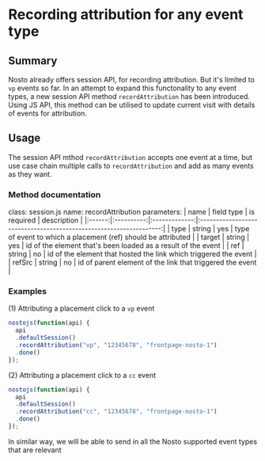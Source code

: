 # Recording attribution for any event type
## Summary
Nosto already offers session API, for recording attribution. But it's limited to `vp` events so far. In an attempt to expand this functonality to any event types, a new session API method `recordAttribution` has been introduced. Using JS API, this method can be utilised to update current visit with details of events for attribution.

## Usage
The session API mthod `recordAttribution` accepts one event at a time, but use case chain multiple calls to `recordAttribution` and add as many events as they want. 

### Method documentation
class: session.js
name: recordAttribution
parameters: 
|  name  | field type | is required | description                                                      |
|:------:|:----------:|:-------------:|:------------------------------------------------------------------:|
|  type  |   string   |     yes     | type of event to which a placement (ref) should be attributed    |
| target |   string   |     yes     | id of the element that's been loaded as a result of the event    |
|   ref  |   string   |      no     | id of the element that hosted the link which triggered the event |
| refSrc |   string   |      no     | id of parent element of the link that triggered the event        |

### Examples

(1) Attributing a placement click to a `vp` event

```javascript
nostojs(function(api) {
  api
  .defaultSession()
  .recordAttribution("vp", "12345678", "frontpage-nosto-1")
  .done()
});
```
(2) Attributing a placement click to a `cc` event

```javascript
nostojs(function(api) {
  api
  .defaultSession()
  .recordAttribution("cc", "12345678", "frontpage-nosto-1")
  .done()
});
```
In similar way, we will be able to send in all the Nosto supported event types that are relevant